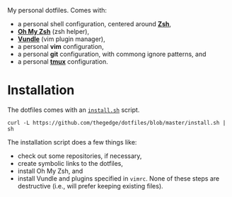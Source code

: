My personal dotfiles. Comes with:
- a personal shell configuration, centered around __[Zsh](http://www.zsh.org/)__,
- __[Oh My Zsh](//github.com/robbyrussell/oh-my-zsh)__ (zsh helper),
- __[Vundle](//github.com/gmarik/Vundle.vim)__ (vim plugin manager),
- a personal __vim__ configuration,
- a personal __git__ configuration, with commong ignore patterns, and
- a personal __[tmux](http://tmux.sourceforge.net/)__ configuration.

# Installation
The dotfiles comes with an [`install.sh`](install.sh "Install script") script.
```
curl -L https://github.com/thegedge/dotfiles/blob/master/install.sh | sh
```
The installation script does a few things like:
- check out some repositories, if necessary,
- create symbolic links to the dotfiles,
- install Oh My Zsh, and
- install Vundle and plugins specified in `vimrc`.
None of these steps are destructive (i.e., will prefer keeping existing files).
